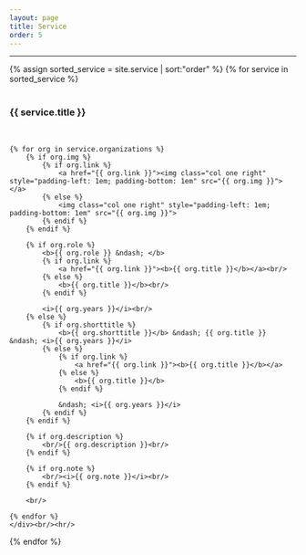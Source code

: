 ```yaml
---
layout: page
title: Service
order: 5
---
```


<hr/>
<div>
{% assign sorted_service = site.service | sort:"order" %}
{% for service in sorted_service %}
    <div><br/>
    <h3>{{ service.title }}</h3><br/>

    {% for org in service.organizations %}
        {% if org.img %}
            {% if org.link %}
                <a href="{{ org.link }}"><img class="col one right" style="padding-left: 1em; padding-bottom: 1em" src="{{ org.img }}"></a>
            {% else %}
                <img class="col one right" style="padding-left: 1em; padding-bottom: 1em" src="{{ org.img }}">
            {% endif %}
        {% endif %}

        {% if org.role %}
            <b>{{ org.role }} &ndash; </b> 
            {% if org.link %}
                <a href="{{ org.link }}"><b>{{ org.title }}</b></a><br/>
            {% else %}
                <b>{{ org.title }}</b><br/>
            {% endif %}
            
            <i>{{ org.years }}</i><br/>
        {% else %}
            {% if org.shorttitle %}
                <b>{{ org.shorttitle }}</b> &ndash; {{ org.title }} &ndash; <i>{{ org.years }}</i>
            {% else %}
                {% if org.link %}
                    <a href="{{ org.link }}"><b>{{ org.title }}</b></a>
                {% else %}
                    <b>{{ org.title }}</b>
                {% endif %}

                &ndash; <i>{{ org.years }}</i>
            {% endif %}
        {% endif %}

        {% if org.description %}
            <br/>{{ org.description }}<br/>
        {% endif %}

        {% if org.note %}
            <br/><i>{{ org.note }}</i><br/>
        {% endif %}

        <br/>
        
    {% endfor %}
    </div><br/><hr/>
{% endfor %}
</div>